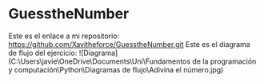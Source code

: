 # GuesstheNumber
Este es el enlace a mi repositorio: https://github.com/Xavitheforce/GuesstheNumber.git
Este es el diagrama de flujo del ejercicio:
![Diagrama](C:\Users\javie\OneDrive\Documents\Uni\Fundamentos de la programación y computación\Python\Diagramas de flujo\Adivina el número.jpg)